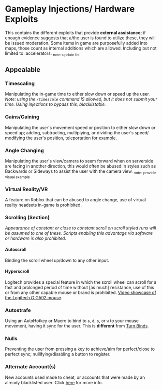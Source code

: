 # Gameplay Injections/ Hardware Exploits
This contains the different exploits that provide **external assistance**; if enough evidence suggests that a/the user is found to utilize these, they will be issued moderation. Some items in game are purposefully added into maps, those count as internal additions which are allowed. Including but not limited to: accelerators. <sub>note: update list</sub>

## Appealable
### Timescaling
Manipulating the in-game time to either slow down or speed up the user.
*Note: using the `/timescale` command IS allowed, but it does not submit your time. Using injections to bypass this, blacklistable.*
### Gains/Gaining
Manipulating the user's movement speed or position to either slow down or speed up; adding, subtracting, multiplying, or dividing the user's speed/ modifying the user's position, teleportation for example.
### Angle Changing
Manipulating the user's view/camera to seem forward when on serverside are facing in another direction, this would often be abused in styles such as Backwards or Sideways to assist the user with the camera view. <sub>note: provide visual example</sub>
### Virtual Reality/VR
A feature on Roblox that can be abused to angle change, use of virtual reality headsets in-game is prohibited.
### Scrolling (Section)
*Appearance of constant or close to constant scroll on scroll styled runs will be assumed to one of these. Scripts enabling this advantage via software or hardware is also prohibited.*
#### Autoscroll
Binding the scroll wheel up/down to any other input.
#### Hyperscroll
Logitech provides a special feature in which the scroll wheel can scroll for a fast and prolonged period of time without [as much] resistance, use of this or from any other capable mouse or brand is prohibited. [Video showcase of the Logitech G G502 mouse](https://www.youtube.com/watch?v=TRwPCHR5PCE).
### Autostrafe
Using an AutoHotkey or Macro to bind to `a`, `d`, `s`, or `w` to your mouse movement, having it sync for the user. This is **different** from [Turn Binds](https://github.com/insyri/strafes.net-moderation-document-draft/new/main/rules#turn-binds).
### Nulls
Preventing the user from pressing a key to achieve/aim for perfect/close to perfect sync; nullifying/disabling a button to register.
### Alternate Account(s)
New accounts used made to cheat, or accounts that were made by an already blacklisted user. Click [here](https://github.com/insyri/strafes.net-moderation-document-draft/blob/main/rules/other.md#alternative-accounts) for more info.
